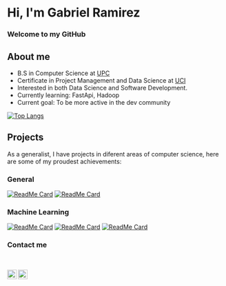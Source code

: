 # Hi, I'm Gabriel Ramirez
### Welcome to my GitHub    

## About me
- B.S in Computer Science at [UPC]
- Certificate in Project Management and Data Science at [UCI]
- Interested in both Data Science and Software Development.
- Currently learning: FastApi, Hadoop
- Current goal: To be more active in the dev community 

[![Top Langs](https://github-readme-stats.vercel.app/api/top-langs/?username=GaEsRaRe&layout=compact&count_private=true)](https://github.com/anuraghazra/github-readme-stats)

## Projects 
As a generalist, I have projects in diferent areas of computer science, here are some of my proudest achievements:

### General

[![ReadMe Card](https://github-readme-stats.vercel.app/api/pin/?username=GaEsRaRe&repo=Game_Engine_CPP)](https://github.com/GaEsRaRe/Game_Engine_CPP/)
[![ReadMe Card](https://github-readme-stats.vercel.app/api/pin/?username=GaEsRaRe&repo=A_star_LUA_game)](https://github.com/GaEsRaRe/A_star_LUA_game/)

### Machine Learning

[![ReadMe Card](https://github-readme-stats.vercel.app/api/pin/?username=GaEsRaRe&repo=BayesianEngineCPP)](https://github.com/GaEsRaRe/BayesianEngineCPP/)
[![ReadMe Card](https://github-readme-stats.vercel.app/api/pin/?username=GaEsRaRe&repo=papers)](https://github.com/GaEsRaRe/papers/)
[![ReadMe Card](https://github-readme-stats.vercel.app/api/pin/?username=GaEsRaRe&repo=ImageProcessing_Projects)](https://github.com/GaEsRaRe/ImageProcessing_Projects/)



### Contact me

<br>

[<img align="left" alt="GaEsRaRe | LinkedIn" width="22px" src="https://cdn.jsdelivr.net/npm/simple-icons@v3/icons/linkedin.svg" />][Linkedin]
[<img align="left" alt="GaEsRaRe | GMail" width="22px" src="https://cdn.jsdelivr.net/npm/simple-icons@v3/icons/gmail.svg" />][Mail]





[UPC]: https://www.upc.edu.pe
[UCI]: https://ce.uci.edu
[Mail]: mailto:gaesrare@gmail.com
[Linkedin]: https://www.linkedin.com/in/justsomecode/



